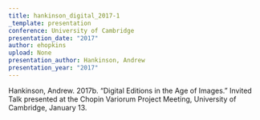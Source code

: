 ```yaml
---
title: hankinson_digital_2017-1
_template: presentation
conference: University of Cambridge
presentation_date: "2017"
author: ehopkins
upload: None
presentation_author: Hankinson, Andrew
presentation_year: "2017"
---
```

Hankinson, Andrew. 2017b. “Digital Editions in the Age of Images.” Invited Talk presented at the Chopin Variorum Project Meeting, University of Cambridge, January 13.